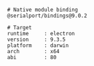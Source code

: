     # Native module binding
    @serialport/bindings@9.0.2

    # Target
    runtime     : electron
    version     : 9.3.5
    platform    : darwin
    arch        : x64
    abi         : 80

